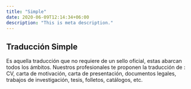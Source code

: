 ```yaml
---
title: "Simple"
date: 2020-06-09T12:14:34+06:00
description: "This is meta description."
---
```


## Traducción Simple

Es aquella traducción que no requiere de un sello oficial, estas abarcan todos los ámbitos. 
Nuestros profesionales te proponen la traducción de : CV, carta de motivación, carta de presentación, documentos legales, trabajos de investigación, tesis, folletos, catálogos, etc.
